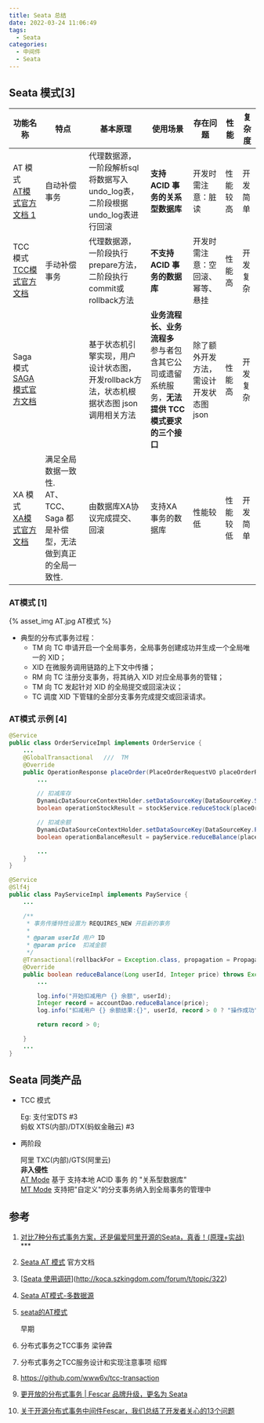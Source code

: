 ```yaml
---
title: Seata 总结
date: 2022-03-24 11:06:49
tags:
  - Seata
categories:
  - 中间件
  - Seata
---
```


<p></p>
<!-- more -->

[AT Mode]:https://github.com/seata/seata/wiki/AT-Mode
[MT Mode]:https://github.com/seata/seata/wiki/MT-Mode

## Seata 模式[3]

| 功能名称                                                     | 特点                                                         | 基本原理                                                     | 使用场景                                                     | 存在问题                                | 性能     | 复杂度   |
| ------------------------------------------------------------ | ------------------------------------------------------------ | ------------------------------------------------------------ | ------------------------------------------------------------ | --------------------------------------- | -------- | -------- |
| AT 模式<br>[AT模式官方文档 1](https://seata.io/zh-cn/docs/dev/mode/at-mode.html) | 自动补偿事务                                                 | 代理数据源，一阶段解析sql将数据写入undo_log表，二阶段根据undo_log表进行回滚 | **支持 ACID 事务的关系型数据库**                             | 开发时需注意：脏读                      | 性能较高 | 开发简单 |
| TCC 模式<br>[TCC模式官方文档](https://seata.io/zh-cn/docs/dev/mode/tcc-mode.html) | 手动补偿事务                                                 | 代理数据源，一阶段执行prepare方法，二阶段执行commit或rollback方法 | **不支持 ACID 事务的数据库**                                 | 开发时需注意：空回滚、幂等、悬挂        | 性能高   | 开发复杂 |
| Saga 模式<br>[SAGA模式官方文档](https://seata.io/zh-cn/docs/user/saga.html) |                                                              | 基于状态机引擎实现，用户设计状态图，开发rollback方法，状态机根据状态图 json 调用相关方法 | **业务流程长、业务流程多** <br>参与者包含其它公司或遗留系统服务，**无法提供 TCC 模式要求的三个接口** | 除了额外开发方法，需设计开发状态图 json | 性能高   | 开发复杂 |
| XA 模式<br>[XA模式官方文档](https://seata.io/zh-cn/docs/dev/mode/xa-mode.html) | 满足全局数据一致性. <br>AT、TCC、Saga 都是补偿型，无法做到真正的全局一致性. | 由数据库XA协议完成提交、回滚                                 | 支持XA 事务的数据库                                          | 性能较低                                | 性能较低 | 开发简单 |



### AT模式 [1]
{%  asset_img  AT.jpg  AT模式 %}

+ 典型的分布式事务过程：
  - TM 向 TC 申请开启一个全局事务，全局事务创建成功并生成一个全局唯一的 XID；
  - XID 在微服务调用链路的上下文中传播；
  - RM 向 TC 注册分支事务，将其纳入 XID 对应全局事务的管辖；
  - TM 向 TC 发起针对 XID 的全局提交或回滚决议；
  - TC 调度 XID 下管辖的全部分支事务完成提交或回滚请求。

### AT模式 示例 [4]
``` Java
@Service
public class OrderServiceImpl implements OrderService {
    ...
    @GlobalTransactional   ///  TM
    @Override
    public OperationResponse placeOrder(PlaceOrderRequestVO placeOrderRequestVO) throws Exception {
        ...

        // 扣减库存
        DynamicDataSourceContextHolder.setDataSourceKey(DataSourceKey.STOCK);
        boolean operationStockResult = stockService.reduceStock(placeOrderRequestVO.getProductId(), amount);

        // 扣减余额
        DynamicDataSourceContextHolder.setDataSourceKey(DataSourceKey.PAY);
        boolean operationBalanceResult = payService.reduceBalance(placeOrderRequestVO.getUserId(), price);

        ...
    }
}
```


``` Java
@Service
@Slf4j
public class PayServiceImpl implements PayService {
    ...

    /**
     * 事务传播特性设置为 REQUIRES_NEW 开启新的事务
     *
     * @param userId 用户 ID
     * @param price  扣减金额
     */
    @Transactional(rollbackFor = Exception.class, propagation = Propagation.REQUIRES_NEW)   /// RM
    @Override
    public boolean reduceBalance(Long userId, Integer price) throws Exception {
        ...

        log.info("开始扣减用户 {} 余额", userId);
        Integer record = accountDao.reduceBalance(price);
        log.info("扣减用户 {} 余额结果:{}", userId, record > 0 ? "操作成功" : "扣减余额失败");

        return record > 0;

    }
    ...
}
```



## Seata 同类产品

+ TCC 模式

  Eg: 支付宝DTS #3<br>蚂蚁 XTS(内部)/DTX(蚂蚁金融云) #3 <br/>



+ 两阶段

  阿里 TXC(内部)/GTS(阿里云) <br>**非入侵性** <br>[AT Mode][AT Mode] 基于 支持本地 ACID 事务 的 "关系型数据库" <br>[MT Mode][MT Mode] 支持把"自定义"的分支事务纳入到全局事务的管理中



## 参考

1. [对比7种分布式事务方案，还是偏爱阿里开源的Seata，真香！(原理+实战)](https://mp.weixin.qq.com/s?__biz=MzU3MDAzNDg1MA==&mid=2247499421&idx=1&sn=a55797652284bafd9216ea981f4125e0)  ***
2. [Seata AT 模式](https://seata.io/zh-cn/docs/dev/mode/at-mode.html)  官方文档
3. [[Seata 使用调研](http://koca.szkingdom.com/forum/t/topic/322)](http://koca.szkingdom.com/forum/t/topic/322)
4. [Seata AT模式-多数据源](https://github.com/www6v/seata-samples/tree/master/multiple-datasource)
5. [seata的AT模式](https://blog.csdn.net/abcd930704/article/details/121650029)



   早期

1. 分布式事务之TCC事务 梁钟霖
2. 分布式事务之TCC服务设计和实现注意事项 绍辉
3. https://github.com/www6v/tcc-transaction
4. [更开放的分布式事务 | Fescar 品牌升级，更名为 Seata](https://mp.weixin.qq.com/s/S0touTyVWfolEqgFaAjLxg)
5. [关于开源分布式事务中间件Fescar，我们总结了开发者关心的13个问题](https://mp.weixin.qq.com/s/XTCZEZdmToWrETbR1GtR4g)



